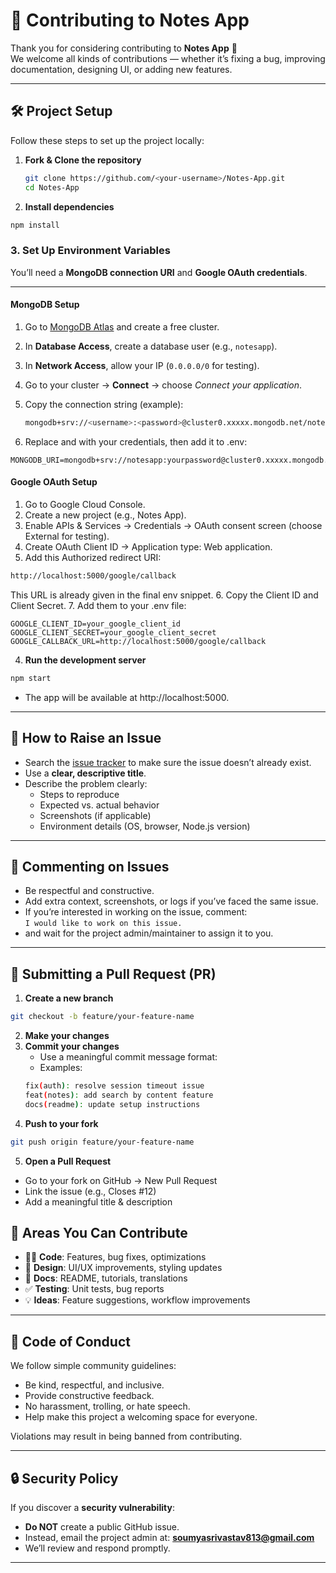 # 🤝 Contributing to Notes App

Thank you for considering contributing to **Notes App** 🎉  
We welcome all kinds of contributions — whether it’s fixing a bug, improving documentation, designing UI, or adding new features.

---

## 🛠 Project Setup

Follow these steps to set up the project locally:

1. **Fork & Clone the repository**
   ```bash
   git clone https://github.com/<your-username>/Notes-App.git
   cd Notes-App
   ```
2. **Install dependencies**

```bash
npm install
```

### 3. Set Up Environment Variables

You’ll need a **MongoDB connection URI** and **Google OAuth credentials**.

---

#### MongoDB Setup

1. Go to [MongoDB Atlas](https://www.mongodb.com/cloud/atlas) and create a free cluster.  
2. In **Database Access**, create a database user (e.g., `notesapp`).  
3. In **Network Access**, allow your IP (`0.0.0.0/0` for testing).  
4. Go to your cluster → **Connect** → choose *Connect your application*.  
5. Copy the connection string (example):  

   ```bash
   mongodb+srv://<username>:<password>@cluster0.xxxxx.mongodb.net/notesApp?retryWrites=true&w=majority
   ```
6. Replace <username> and <password> with your credentials, then add it to .env:

  ```env
  MONGODB_URI=mongodb+srv://notesapp:yourpassword@cluster0.xxxxx.mongodb.net/notesApp
  ```

#### Google OAuth Setup

1. Go to Google Cloud Console.
2. Create a new project (e.g., Notes App).
3. Enable APIs & Services → Credentials → OAuth consent screen (choose External for testing).
4. Create OAuth Client ID → Application type: Web application.
5. Add this Authorized redirect URI:
```bash
http://localhost:5000/google/callback
```
This URL is already given in the final env snippet.
6. Copy the Client ID and Client Secret.
7. Add them to your .env file:

```env
GOOGLE_CLIENT_ID=your_google_client_id
GOOGLE_CLIENT_SECRET=your_google_client_secret
GOOGLE_CALLBACK_URL=http://localhost:5000/google/callback
```

4. **Run the development server**

```bash
npm start
```
- The app will be available at http://localhost:5000.

---

## 🐛 How to Raise an Issue

- Search the [issue tracker](https://github.com/soumya813/Notes-App/issues) to make sure the issue doesn’t already exist.  
- Use a **clear, descriptive title**.  
- Describe the problem clearly:
  - Steps to reproduce
  - Expected vs. actual behavior
  - Screenshots (if applicable)
  - Environment details (OS, browser, Node.js version)

---

## 💬 Commenting on Issues

- Be respectful and constructive.  
- Add extra context, screenshots, or logs if you’ve faced the same issue.  
- If you’re interested in working on the issue, comment:  
  `I would like to work on this issue.`
- and wait for the project admin/maintainer to assign it to you.

---

## 🔀 Submitting a Pull Request (PR)

1. **Create a new branch**
 ```bash
 git checkout -b feature/your-feature-name
 ```
2. **Make your changes**
3. **Commit your changes**
   - Use a meaningful commit message format:
   - Examples:
   ```bash
   fix(auth): resolve session timeout issue
   feat(notes): add search by content feature
   docs(readme): update setup instructions
   ```
4. **Push to your fork**
```bash
git push origin feature/your-feature-name
```
5. **Open a Pull Request**
- Go to your fork on GitHub → New Pull Request
- Link the issue (e.g., Closes #12)
- Add a meaningful title & description

## 🌟 Areas You Can Contribute

- 🧑‍💻 **Code**: Features, bug fixes, optimizations  
- 🎨 **Design**: UI/UX improvements, styling updates  
- 📖 **Docs**: README, tutorials, translations  
- ✅ **Testing**: Unit tests, bug reports  
- 💡 **Ideas**: Feature suggestions, workflow improvements  

---

## 📜 Code of Conduct

We follow simple community guidelines:

- Be kind, respectful, and inclusive.  
- Provide constructive feedback.  
- No harassment, trolling, or hate speech.  
- Help make this project a welcoming space for everyone.  

Violations may result in being banned from contributing.

---

## 🔒 Security Policy

If you discover a **security vulnerability**:

- **Do NOT** create a public GitHub issue.  
- Instead, email the project admin at: **soumyasrivastav813@gmail.com**  
- We’ll review and respond promptly.  

---
